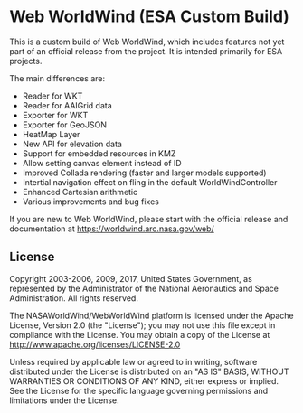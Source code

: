 # Web WorldWind (ESA Custom Build)

This is a custom build of Web WorldWind, which includes features not yet part of an official release from the project.
It is intended primarily for ESA projects.

The main differences are:
- Reader for WKT
- Reader for AAIGrid data
- Exporter for WKT
- Exporter for GeoJSON
- HeatMap Layer
- New API for elevation data
- Support for embedded resources in KMZ
- Allow setting canvas element instead of ID
- Improved Collada rendering (faster and larger models supported)
- Intertial navigation effect on fling in the default WorldWindController
- Enhanced Cartesian arithmetic
- Various improvements and bug fixes

If you are new to Web WorldWind, please start with the official release and documentation at https://worldwind.arc.nasa.gov/web/

## License

Copyright 2003-2006, 2009, 2017, United States Government, as represented by the Administrator of the
National Aeronautics and Space Administration. All rights reserved.

The NASAWorldWind/WebWorldWind platform is licensed under the Apache License, Version 2.0 (the "License");
you may not use this file except in compliance with the License.
You may obtain a copy of the License at http://www.apache.org/licenses/LICENSE-2.0

Unless required by applicable law or agreed to in writing, software
distributed under the License is distributed on an "AS IS" BASIS,
WITHOUT WARRANTIES OR CONDITIONS OF ANY KIND, either express or implied.
See the License for the specific language governing permissions and
limitations under the License.